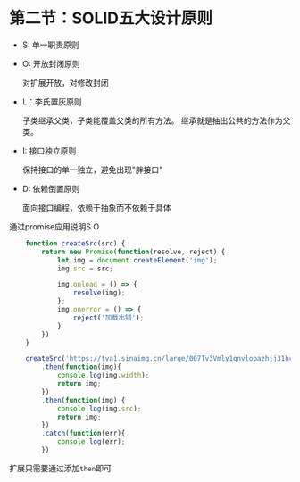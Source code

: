 # 第二节：SOLID五大设计原则

- S: 单一职责原则
- O: 开放封闭原则

    对扩展开放，对修改封闭

- L：李氏置灰原则

    子类继承父类，子类能覆盖父类的所有方法。
    继承就是抽出公共的方法作为父类。

- I: 接口独立原则

    保持接口的单一独立，避免出现"胖接口"

- D: 依赖倒置原则

    面向接口编程，依赖于抽象而不依赖于具体

通过promise应用说明S O
```js
    function createSrc(src) {
        return new Promise(function(resolve, reject) {
            let img = document.createElement('img');
            img.src = src;

            img.onload = () => {
                resolve(img);
            };
            img.onerror = () => {
                reject('加载出错');
            }
        })
    }

    createSrc('https://tva1.sinaimg.cn/large/007Tv3Vmly1gnvlopazhjj31hc0u07d9.jpg')
        .then(function(img){
            console.log(img.width);
            return img;
        })
        .then(function(img) {
            console.log(img.src);
            return img;
        })
        .catch(function(err){
            console.log(err);
        })
```
扩展只需要通过添加`then`即可   